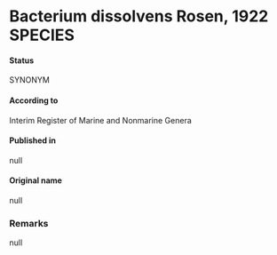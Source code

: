 # Bacterium dissolvens Rosen, 1922 SPECIES

#### Status
SYNONYM

#### According to
Interim Register of Marine and Nonmarine Genera

#### Published in
null

#### Original name
null

### Remarks
null